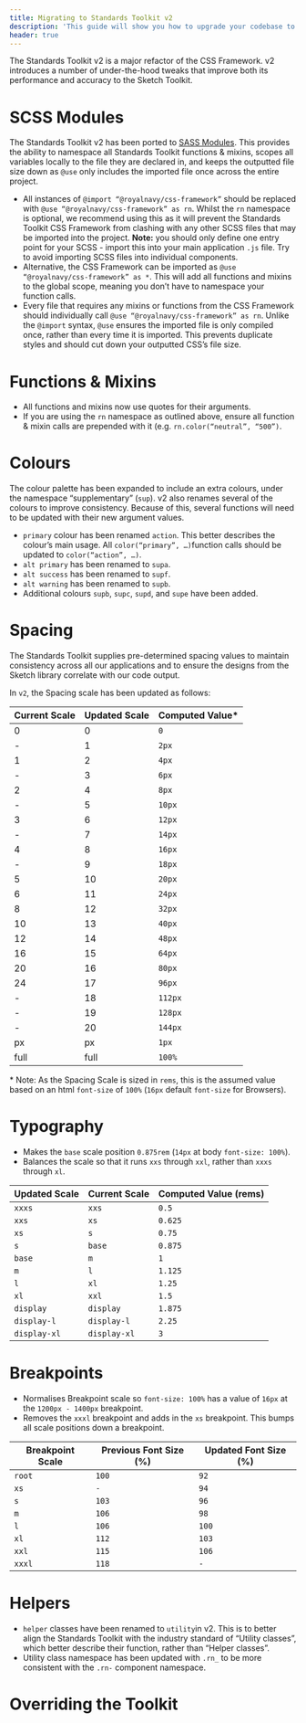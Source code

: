 ```yaml
---
title: Migrating to Standards Toolkit v2
description: 'This guide will show you how to upgrade your codebase to work with v2'
header: true
---
```


The Standards Toolkit v2 is a major refactor of the CSS Framework. v2 introduces a number of under-the-hood tweaks that improve both its performance and accuracy to the Sketch Toolkit.

# SCSS Modules
The Standards Toolkit v2 has been ported to [SASS Modules](http://sass.logdown.com/posts/7858341-the-module-system-is-launched). This provides the ability to namespace all Standards Toolkit functions & mixins, scopes all variables locally to the file they are declared in, and keeps the outputted file size down as `@use` only includes the imported file once across the entire project.

- All instances of `@import “@royalnavy/css-framework”` should be replaced with `@use “@royalnavy/css-framework” as rn`. Whilst the `rn` namespace is optional, we recommend using this as it will prevent the Standards Toolkit CSS Framework from clashing with any other SCSS files that may be imported into the project. 
**Note:** you should only define one entry point for your SCSS - import this into your main application `.js` file. Try to avoid importing SCSS files into individual components.
- Alternative, the CSS Framework can be imported as `@use “@royalnavy/css-framework” as *`. This will add all functions and mixins to the global scope, meaning you don’t have to namespace your function calls.
- Every file that requires any mixins or functions from the CSS Framework should individually call `@use “@royalnavy/css-framework” as rn`. Unlike the `@import` syntax, `@use` ensures the imported file is only compiled once, rather than every time it is imported. This prevents duplicate styles and should cut down your outputted CSS’s file size.

# Functions & Mixins
- All functions and mixins now use quotes for their arguments.
- If you are using the `rn` namespace as outlined above, ensure all function & mixin calls are prepended with it (e.g. `rn.color(“neutral”, “500”)`.

# Colours
The colour palette has been expanded to include an extra colours, under the namespace “supplementary” (`sup`). v2 also renames several of the colours to improve consistency. Because of this, several functions will need to be updated with their new argument values.

- `primary` colour has been renamed `action`. This better describes the colour’s main usage. All `color(“primary”, …)`function calls should be updated to `color(“action”, …)`.
- `alt primary` has been renamed to `supa`.
- `alt success` has been renamed to `supf`.
- `alt warning` has been renamed to `supb`.
- Additional colours `supb`, `supc`, `supd`, and `supe`  have been added.

# Spacing
 The Standards Toolkit supplies pre-determined spacing values to maintain consistency across all our applications and to ensure the designs from the Sketch library correlate with our code output.

In `v2`, the Spacing scale has been updated as follows:


<div className="standard-table">

| Current Scale  | Updated Scale | Computed Value*   |
|----------------|---------------|-------------------|
| 0              | 0             | `0`               |
| -              | 1             | `2px`             |
| 1              | 2             | `4px`             |
| -              | 3             | `6px`             |
| 2              | 4             | `8px`             |
| -              | 5             | `10px`            |
| 3              | 6             | `12px`            |
| -              | 7             | `14px`            |
| 4              | 8             | `16px`            |
| -              | 9             | `18px`            |
| 5              | 10            | `20px`            |
| 6              | 11            |  `24px`           |
| 8              | 12            | `32px`            |
| 10             | 13            | `40px`            |
| 12             | 14            | `48px`            |
| 16             | 15            | `64px`            |
| 20             | 16            | `80px`            |
| 24             | 17            | `96px`            |
| -              | 18            | `112px`           |
| -              | 19            | `128px`           |
| -              | 20            | `144px`           |
| px             | px            | `1px`             |
| full           | full          | `100%`            |

</div>

\* Note: As the Spacing Scale is sized in `rems`, this is the assumed value based on an html `font-size` of `100%` (`16px` default `font-size` for Browsers).

# Typography

- Makes the `base` scale position `0.875rem` (`14px` at body `font-size: 100%`). 
- Balances the scale so that it runs `xxs` through `xxl`, rather than `xxxs` through `xl`.

<div className="standard-table">

| Updated Scale  | Current Scale | Computed Value (rems) |
|----------------|---------------|-----------------------|
| `xxxs`         | `xxs`         | `0.5`                 |
| `xxs`          | `xs`          | `0.625`               |
| `xs`           | `s`           | `0.75`                |
| `s`            | `base`        | `0.875`               |
| `base`         | `m`           | `1`                   |
| `m`            | `l`           | `1.125`               |
| `l`            | `xl`          | `1.25`                |
| `xl`           | `xxl`         | `1.5`                 |
| `display`      | `display`     | `1.875`               |
| `display-l`    | `display-l`   | `2.25`                |
| `display-xl`   | `display-xl`  | `3`                   |

</div>


# Breakpoints
- Normalises Breakpoint scale so  `font-size: 100%`  has a value of `16px` at the `1200px - 1400px` breakpoint.
- Removes the `xxxl` breakpoint and adds in the `xs` breakpoint. This bumps all scale positions down a breakpoint.

<div className="standard-table">

| Breakpoint Scale  | Previous Font Size (%) | Updated Font Size (%) |
|-------------------|------------------------|-----------------------|
| `root`            | `100`                  | `92`                  |
| `xs`              | `-`                    | `94`                  |
| `s`               | `103`                  | `96`                  |
| `m`               | `106`                  | `98`                  |
| `l`               | `106`                  | `100`                 |
| `xl`              | `112`                  | `103`                 |
| `xxl`             | `115`                  | `106`                 |
| `xxxl`            | `118`                  | `-`                   |

</div>


# Helpers
- `helper` classes have been renamed to `utility`in v2. This is to better align the Standards Toolkit with the industry standard of “Utility classes”, which better describe their function, rather than “Helper classes”.
- Utility class namespace has been updated with `.rn_` to be more consistent with the `.rn-` component namespace.

# Overriding the Toolkit
